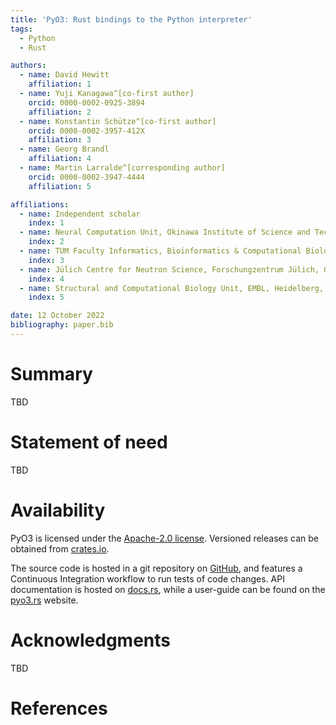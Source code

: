 ```yaml
---
title: 'PyO3: Rust bindings to the Python interpreter'
tags:
  - Python
  - Rust

authors:
  - name: David Hewitt
    affiliation: 1
  - name: Yuji Kanagawa^[co-first author]
    orcid: 0000-0002-0925-3894
    affiliation: 2
  - name: Konstantin Schütze^[co-first author]
    orcid: 0000-0002-3957-412X
    affiliation: 3
  - name: Georg Brandl
    affiliation: 4
  - name: Martin Larralde^[corresponding author]
    orcid: 0000-0002-3947-4444
    affiliation: 5

affiliations:
  - name: Independent scholar
    index: 1
  - name: Neural Computation Unit, Okinawa Institute of Science and Technology Graduate University, Okinawa, Japan
    index: 2
  - name: TUM Faculty Informatics, Bioinformatics & Computational Biology, Technical University of Munich, Munich, Germany
    index: 3
  - name: Jülich Centre for Neutron Science, Forschungzentrum Jülich, Garching, Germany
    index: 4
  - name: Structural and Computational Biology Unit, EMBL, Heidelberg, Germany
    index: 5

date: 12 October 2022
bibliography: paper.bib
---
```


# Summary

TBD

# Statement of need

TBD

# Availability

PyO3 is licensed under the [Apache-2.0 license](https://opensource.org/licenses/APACHE-2.0).
Versioned releases can be obtained from [crates.io](https://crates.io/crates/pyo3).

The source code is hosted in a git repository on [GitHub](https://github.com/PyO3/pyo3),
and features a Continuous Integration workflow to run tests of code changes. 
API documentation is hosted on [docs.rs](https://docs.rs/pyo3), while a 
user-guide can be found on the [pyo3.rs](https://pyo3.rs/) website.

# Acknowledgments

TBD

# References
